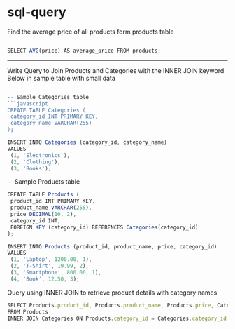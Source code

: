 # sql-query

 Find the average price of all products form products table
 ```javascript

 SELECT AVG(price) AS average_price FROM products;

 ```
______________________________________________________________________________________________________

Write Query to Join Products and Categories with the INNER JOIN
keyword Below in sample table with small data
 ```javascript

-- Sample Categories table
 ```javascript
CREATE TABLE Categories (
  category_id INT PRIMARY KEY,
  category_name VARCHAR(255)
);
 ```
 ```javascript
INSERT INTO Categories (category_id, category_name)
VALUES
  (1, 'Electronics'),
  (2, 'Clothing'),
  (3, 'Books');
 ```
-- Sample Products table
 ```javascript
CREATE TABLE Products (
  product_id INT PRIMARY KEY,
  product_name VARCHAR(255),
  price DECIMAL(10, 2),
  category_id INT,
  FOREIGN KEY (category_id) REFERENCES Categories(category_id)
);
 ```
 ```javascript
INSERT INTO Products (product_id, product_name, price, category_id)
VALUES
  (1, 'Laptop', 1200.00, 1),
  (2, 'T-Shirt', 19.99, 2),
  (3, 'Smartphone', 800.00, 1),
  (4, 'Book', 12.50, 3);
 ```
 Query using INNER JOIN to retrieve product details with category names
 ```javascript
SELECT Products.product_id, Products.product_name, Products.price, Categories.category_name
FROM Products
INNER JOIN Categories ON Products.category_id = Categories.category_id;
 ```


